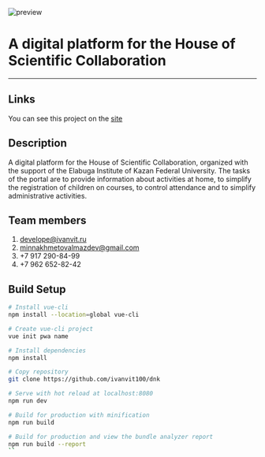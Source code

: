 ![preview](https://ivanvit.ru/img/dnkPreview.png)
# A digital platform for the House of Scientific Collaboration

---

## Links
You can see this project on the [site](http://dnk.ivanvit.ru)

## Description
A digital platform for the House of Scientific Collaboration, organized with the support of the Elabuga Institute of Kazan Federal University. The tasks of the portal are to provide information about activities at home, to simplify the registration of children on courses, to control attendance and to simplify administrative activities.

## Team members
1. develope@ivanvit.ru
2. minnakhmetovalmazdev@gmail.com
3. +7 917 290-84-99
4. +7 962 652-82-42

## Build Setup

``` bash
# Install vue-cli 
npm install --location=global vue-cli

# Create vue-cli project
vue init pwa name

# Install dependencies
npm install

# Copy repository
git clone https://github.com/ivanvit100/dnk

# Serve with hot reload at localhost:8080
npm run dev

# Build for production with minification
npm run build

# Build for production and view the bundle analyzer report
npm run build --report
``
